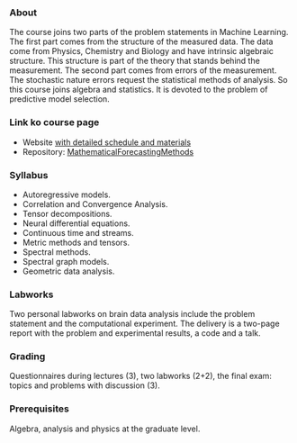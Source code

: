 ### About
The course joins two parts of the problem statements in Machine Learning. The first part comes from the structure of the measured data. The data come from Physics, Chemistry and Biology and have intrinsic algebraic structure. This structure is part of the theory that stands behind the measurement. The second part comes from errors of the measurement. The stochastic nature errors request the statistical methods of analysis. So this course joins algebra and statistics. It is devoted to the problem of predictive model selection. 

### Link ko course page

- Website [with detailed schedule and materials](https://m1p.org/mf)
- Repository: [MathematicalForecastingMethods](https://github.com/intsystems/MathematicalForecastingMethods)

### Syllabus
* Autoregressive models.
* Correlation and Convergence Analysis.
* Tensor decompositions.
* Neural differential equations.
* Continuous time and streams.
* Metric methods and tensors.
* Spectral methods.
* Spectral graph models.
* Geometric data analysis.

### Labworks 
Two personal labworks on brain data analysis include the problem statement and the  computational experiment. The delivery is a two-page report with the problem and experimental results, a code and a talk.

### Grading
Questionnaires during lectures (3), two labworks (2+2), the final exam: topics and problems with discussion (3). 

### Prerequisites
Algebra, analysis and physics at the graduate level.
